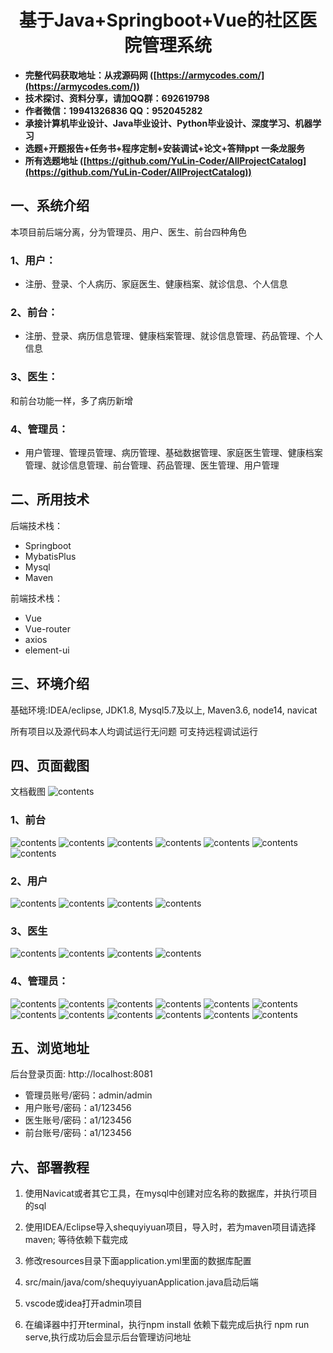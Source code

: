 <p><h1 align="center">基于Java+Springboot+Vue的社区医院管理系统</h1></p>

- <b>完整代码获取地址：从戎源码网 ([https://armycodes.com/](https://armycodes.com/))</b>
- <b>技术探讨、资料分享，请加QQ群：692619798</b> 
- <b>作者微信：19941326836  QQ：952045282</b> 
- <b>承接计算机毕业设计、Java毕业设计、Python毕业设计、深度学习、机器学习</b>
- <b>选题+开题报告+任务书+程序定制+安装调试+论文+答辩ppt 一条龙服务</b>
- <b>所有选题地址 ([https://github.com/YuLin-Coder/AllProjectCatalog](https://github.com/YuLin-Coder/AllProjectCatalog)) </b>


## 一、系统介绍
本项目前后端分离，分为管理员、用户、医生、前台四种角色

### 1、用户：
- 注册、登录、个人病历、家庭医生、健康档案、就诊信息、个人信息
### 2、前台：
- 注册、登录、病历信息管理、健康档案管理、就诊信息管理、药品管理、个人信息
### 3、医生：
和前台功能一样，多了病历新增
### 4、管理员：
- 用户管理、管理员管理、病历管理、基础数据管理、家庭医生管理、健康档案管理、就诊信息管理、前台管理、药品管理、医生管理、用户管理

## 二、所用技术

后端技术栈：

- Springboot
- MybatisPlus
- Mysql
- Maven

前端技术栈：

- Vue 
- Vue-router 
- axios 
- element-ui

## 三、环境介绍

基础环境:IDEA/eclipse, JDK1.8, Mysql5.7及以上, Maven3.6, node14, navicat

所有项目以及源代码本人均调试运行无问题 可支持远程调试运行

## 四、页面截图
文档截图
![contents](./picture/picture0.png)
### 1、前台
![contents](./picture/picture1.png)
![contents](./picture/picture2.png)
![contents](./picture/picture3.png)
![contents](./picture/picture4.png)
![contents](./picture/picture5.png)
![contents](./picture/picture6.png)
![contents](./picture/picture7.png)
### 2、用户
![contents](./picture/picture8.png)
![contents](./picture/picture9.png)
![contents](./picture/picture10.png)
![contents](./picture/picture11.png)
### 3、医生
![contents](./picture/picture12.png)
![contents](./picture/picture13.png)
![contents](./picture/picture14.png)
![contents](./picture/picture15.png)
### 4、管理员：
![contents](./picture/picture16.png)
![contents](./picture/picture17.png)
![contents](./picture/picture18.png)
![contents](./picture/picture36.png)
![contents](./picture/picture19.png)
![contents](./picture/picture20.png)
![contents](./picture/picture21.png)
![contents](./picture/picture22.png)
![contents](./picture/picture23.png)
![contents](./picture/picture24.png)
![contents](./picture/picture25.png)
![contents](./picture/picture26.png)

## 五、浏览地址

后台登录页面: http://localhost:8081

- 管理员账号/密码：admin/admin
- 用户账号/密码：a1/123456
- 医生账号/密码：a1/123456
- 前台账号/密码：a1/123456

## 六、部署教程

1. 使用Navicat或者其它工具，在mysql中创建对应名称的数据库，并执行项目的sql

2. 使用IDEA/Eclipse导入shequyiyuan项目，导入时，若为maven项目请选择maven; 等待依赖下载完成

3. 修改resources目录下面application.yml里面的数据库配置

4. src/main/java/com/shequyiyuanApplication.java启动后端

5. vscode或idea打开admin项目

6. 在编译器中打开terminal，执行npm install 依赖下载完成后执行 npm run serve,执行成功后会显示后台管理访问地址

